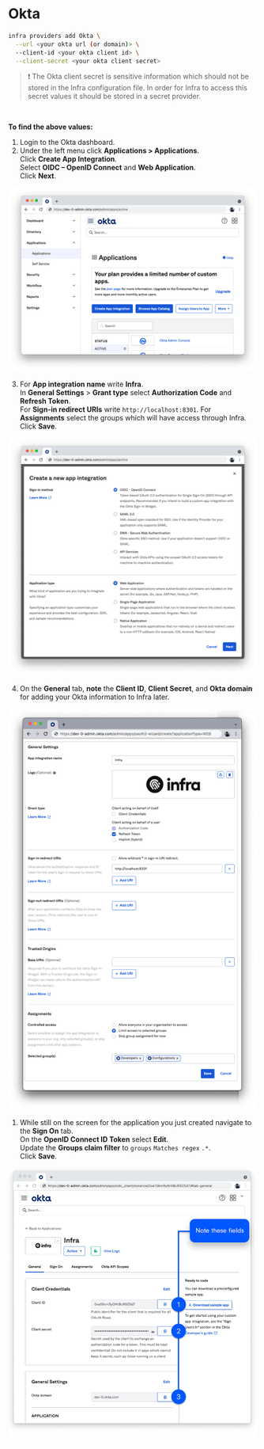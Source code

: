 # Okta

```bash
infra providers add Okta \
  --url <your okta url (or domain)> \
  --client-id <your okta client id> \
  --client-secret <your okta client secret>
```
> :exclamation: The Okta client secret is sensitive information which should not be stored in the Infra configuration file. In order for Infra to access this secret values it should be stored in a secret provider.

<br/>

**To find the above values:**

1. Login to the Okta dashboard.
2. Under the left menu click **Applications > Applications**.  
   Click **Create App Integration**.  
   Select **OIDC – OpenID Connect** and **Web Application**.  
   Click **Next**.

![Create Application](../../images/connect-users-okta-okta1.png)

3. For **App integration name** write **Infra**.  
   In **General Settings** > **Grant type** select **Authorization Code** and **Refresh Token**.  
   For **Sign-in redirect URIs** write `http://localhost:8301`. For **Assignments** select the groups which will have access through Infra.  
   Click **Save**.

![App Type](../../images/connect-users-okta-okta2.png)

4. On the **General** tab, **note** the **Client ID**, **Client Secret**, and **Okta domain** for adding your Okta information to Infra later.

![General Tab](../../images/connect-users-okta-okta4.png)

1. While still on the screen for the application you just created navigate to the **Sign On** tab.  
   On the **OpenID Connect ID Token** select **Edit**.  
   Update the **Groups claim filter** to `groups` `Matches regex` `.*`.  
   Click **Save**.

![Sign On](../../images/connect-users-okta-okta5.png)
